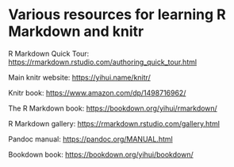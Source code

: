 # Various resources for learning R Markdown and knitr

R Markdown Quick Tour:
<https://rmarkdown.rstudio.com/authoring_quick_tour.html>

Main knitr website:
<https://yihui.name/knitr/>

Knitr book:
<https://www.amazon.com/dp/1498716962/>

The R Markdown book:
<https://bookdown.org/yihui/rmarkdown/>

R Markdown gallery:
<https://rmarkdown.rstudio.com/gallery.html>

Pandoc manual:
<https://pandoc.org/MANUAL.html>

Bookdown book:
<https://bookdown.org/yihui/bookdown/>